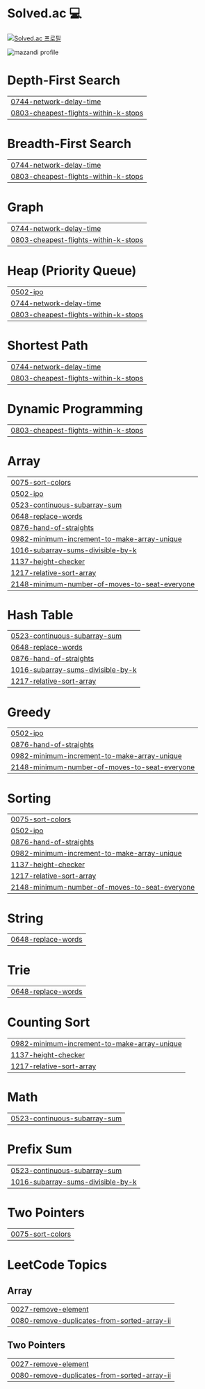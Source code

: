 # Solved.ac :computer:

<!--알고리즘-->
[![Solved.ac 프로필](http://mazassumnida.wtf/api/generate_badge?boj=ish021)](https://solved.ac/ish021)
<br/>
  
![mazandi profile](http://mazandi.herokuapp.com/api?handle=ish021&theme=dark)

</div>


# Depth-First Search
|  |
| ------- |
| [0744-network-delay-time](https://github.com/9ooDa/algo_prac/tree/master/0744-network-delay-time) |
| [0803-cheapest-flights-within-k-stops](https://github.com/9ooDa/algo_prac/tree/master/0803-cheapest-flights-within-k-stops) |
# Breadth-First Search
|  |
| ------- |
| [0744-network-delay-time](https://github.com/9ooDa/algo_prac/tree/master/0744-network-delay-time) |
| [0803-cheapest-flights-within-k-stops](https://github.com/9ooDa/algo_prac/tree/master/0803-cheapest-flights-within-k-stops) |
# Graph
|  |
| ------- |
| [0744-network-delay-time](https://github.com/9ooDa/algo_prac/tree/master/0744-network-delay-time) |
| [0803-cheapest-flights-within-k-stops](https://github.com/9ooDa/algo_prac/tree/master/0803-cheapest-flights-within-k-stops) |
# Heap (Priority Queue)
|  |
| ------- |
| [0502-ipo](https://github.com/9ooDa/algo_prac/tree/master/0502-ipo) |
| [0744-network-delay-time](https://github.com/9ooDa/algo_prac/tree/master/0744-network-delay-time) |
| [0803-cheapest-flights-within-k-stops](https://github.com/9ooDa/algo_prac/tree/master/0803-cheapest-flights-within-k-stops) |
# Shortest Path
|  |
| ------- |
| [0744-network-delay-time](https://github.com/9ooDa/algo_prac/tree/master/0744-network-delay-time) |
| [0803-cheapest-flights-within-k-stops](https://github.com/9ooDa/algo_prac/tree/master/0803-cheapest-flights-within-k-stops) |
# Dynamic Programming
|  |
| ------- |
| [0803-cheapest-flights-within-k-stops](https://github.com/9ooDa/algo_prac/tree/master/0803-cheapest-flights-within-k-stops) |
# Array
|  |
| ------- |
| [0075-sort-colors](https://github.com/9ooDa/algo_prac/tree/master/0075-sort-colors) |
| [0502-ipo](https://github.com/9ooDa/algo_prac/tree/master/0502-ipo) |
| [0523-continuous-subarray-sum](https://github.com/9ooDa/algo_prac/tree/master/0523-continuous-subarray-sum) |
| [0648-replace-words](https://github.com/9ooDa/algo_prac/tree/master/0648-replace-words) |
| [0876-hand-of-straights](https://github.com/9ooDa/algo_prac/tree/master/0876-hand-of-straights) |
| [0982-minimum-increment-to-make-array-unique](https://github.com/9ooDa/algo_prac/tree/master/0982-minimum-increment-to-make-array-unique) |
| [1016-subarray-sums-divisible-by-k](https://github.com/9ooDa/algo_prac/tree/master/1016-subarray-sums-divisible-by-k) |
| [1137-height-checker](https://github.com/9ooDa/algo_prac/tree/master/1137-height-checker) |
| [1217-relative-sort-array](https://github.com/9ooDa/algo_prac/tree/master/1217-relative-sort-array) |
| [2148-minimum-number-of-moves-to-seat-everyone](https://github.com/9ooDa/algo_prac/tree/master/2148-minimum-number-of-moves-to-seat-everyone) |
# Hash Table
|  |
| ------- |
| [0523-continuous-subarray-sum](https://github.com/9ooDa/algo_prac/tree/master/0523-continuous-subarray-sum) |
| [0648-replace-words](https://github.com/9ooDa/algo_prac/tree/master/0648-replace-words) |
| [0876-hand-of-straights](https://github.com/9ooDa/algo_prac/tree/master/0876-hand-of-straights) |
| [1016-subarray-sums-divisible-by-k](https://github.com/9ooDa/algo_prac/tree/master/1016-subarray-sums-divisible-by-k) |
| [1217-relative-sort-array](https://github.com/9ooDa/algo_prac/tree/master/1217-relative-sort-array) |
# Greedy
|  |
| ------- |
| [0502-ipo](https://github.com/9ooDa/algo_prac/tree/master/0502-ipo) |
| [0876-hand-of-straights](https://github.com/9ooDa/algo_prac/tree/master/0876-hand-of-straights) |
| [0982-minimum-increment-to-make-array-unique](https://github.com/9ooDa/algo_prac/tree/master/0982-minimum-increment-to-make-array-unique) |
| [2148-minimum-number-of-moves-to-seat-everyone](https://github.com/9ooDa/algo_prac/tree/master/2148-minimum-number-of-moves-to-seat-everyone) |
# Sorting
|  |
| ------- |
| [0075-sort-colors](https://github.com/9ooDa/algo_prac/tree/master/0075-sort-colors) |
| [0502-ipo](https://github.com/9ooDa/algo_prac/tree/master/0502-ipo) |
| [0876-hand-of-straights](https://github.com/9ooDa/algo_prac/tree/master/0876-hand-of-straights) |
| [0982-minimum-increment-to-make-array-unique](https://github.com/9ooDa/algo_prac/tree/master/0982-minimum-increment-to-make-array-unique) |
| [1137-height-checker](https://github.com/9ooDa/algo_prac/tree/master/1137-height-checker) |
| [1217-relative-sort-array](https://github.com/9ooDa/algo_prac/tree/master/1217-relative-sort-array) |
| [2148-minimum-number-of-moves-to-seat-everyone](https://github.com/9ooDa/algo_prac/tree/master/2148-minimum-number-of-moves-to-seat-everyone) |
# String
|  |
| ------- |
| [0648-replace-words](https://github.com/9ooDa/algo_prac/tree/master/0648-replace-words) |
# Trie
|  |
| ------- |
| [0648-replace-words](https://github.com/9ooDa/algo_prac/tree/master/0648-replace-words) |
# Counting Sort
|  |
| ------- |
| [0982-minimum-increment-to-make-array-unique](https://github.com/9ooDa/algo_prac/tree/master/0982-minimum-increment-to-make-array-unique) |
| [1137-height-checker](https://github.com/9ooDa/algo_prac/tree/master/1137-height-checker) |
| [1217-relative-sort-array](https://github.com/9ooDa/algo_prac/tree/master/1217-relative-sort-array) |
# Math
|  |
| ------- |
| [0523-continuous-subarray-sum](https://github.com/9ooDa/algo_prac/tree/master/0523-continuous-subarray-sum) |
# Prefix Sum
|  |
| ------- |
| [0523-continuous-subarray-sum](https://github.com/9ooDa/algo_prac/tree/master/0523-continuous-subarray-sum) |
| [1016-subarray-sums-divisible-by-k](https://github.com/9ooDa/algo_prac/tree/master/1016-subarray-sums-divisible-by-k) |
# Two Pointers
|  |
| ------- |
| [0075-sort-colors](https://github.com/9ooDa/algo_prac/tree/master/0075-sort-colors) |
<!---LeetCode Topics Start-->
# LeetCode Topics
## Array
|  |
| ------- |
| [0027-remove-element](https://github.com/9ooDa/algo_prac/tree/master/0027-remove-element) |
| [0080-remove-duplicates-from-sorted-array-ii](https://github.com/9ooDa/algo_prac/tree/master/0080-remove-duplicates-from-sorted-array-ii) |
## Two Pointers
|  |
| ------- |
| [0027-remove-element](https://github.com/9ooDa/algo_prac/tree/master/0027-remove-element) |
| [0080-remove-duplicates-from-sorted-array-ii](https://github.com/9ooDa/algo_prac/tree/master/0080-remove-duplicates-from-sorted-array-ii) |
<!---LeetCode Topics End-->